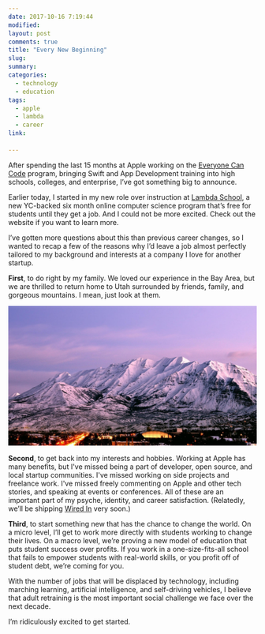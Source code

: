 ```yaml
---
date: 2017-10-16 7:19:44
modified:
layout: post
comments: true
title: "Every New Beginning"
slug:
summary:
categories:
  - technology
  - education
tags: 
  - apple
  - lambda
  - career
link: 

---
```


After spending the last 15 months at Apple working on the [Everyone Can Code](https://apple.com/everyone-can-code/) program, bringing Swift and App Development training into high schools, colleges, and enterprise, I’ve got something big to announce.

Earlier today, I started in my new role over instruction at [Lambda School](https://lambdaschool.com), a new YC-backed six month online computer science program that’s free for students until they get a job. And I could not be more excited. Check out the website if you want to learn more.

I’ve gotten more questions about this than previous career changes, so I wanted to recap a few of the reasons why I’d leave a job almost perfectly tailored to my background and interests at a company I love for another startup.

**First**, to do right by my family. We loved our experience in the Bay Area, but we are thrilled to return home to Utah surrounded by friends, family, and gorgeous mountains. I mean, just look at them. 

![Photo of gorgeous Utah mountains](/images/utah-mountains.jpg)

**Second**, to get back into my interests and hobbies. Working at Apple has many benefits, but I've missed being a part of developer, open source, and local startup communities. I've missed working on side projects and freelance work. I've missed freely commenting on Apple and other tech stories, and speaking at events or conferences. All of these are an important part of my psyche, identity, and career satisfaction. (Relatedly, we’ll be shipping [Wired In](https://wearewired.in) very soon.)

**Third**, to start something new that has the chance to change the world. On a micro level, I’ll get to work more directly with students working to change their lives. On a macro level, we’re proving a new model of education that puts student success over profits. If you work in a one-size-fits-all school that fails to empower students with real-world skills, or you profit off of student debt, we’re coming for you.

With the number of jobs that will be displaced by technology, including marching learning, artificial intelligence, and self-driving vehicles, I believe that adult retraining is the most important social challenge we face over the next decade. 

I’m ridiculously excited to get started. 